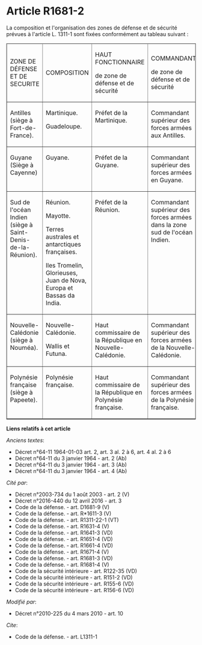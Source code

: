 # Article R1681-2

La composition et l'organisation des zones de défense et de sécurité prévues à l'article L. 1311-1 sont fixées conformément
au tableau suivant : 

<table border="1" cellspacing="0" cellpadding="0">
  <thead>
    <tr>
      <td width="104">

ZONE DE DÉFENSE ET DE SECURITE

</td>
      <td width="104">

COMPOSITION

</td>
      <td width="104">

HAUT FONCTIONNAIRE

de zone de défense et de sécurité

</td>
      <td width="216">

COMMANDANT

de zone de défense et de sécurité

</td>
    </tr>
  </thead>
  <tbody>
    <tr>
      <td valign="top" width="104">

Antilles (siège à Fort-de-France).

</td>
      <td valign="top" width="104">

Martinique.

Guadeloupe.

</td>
      <td width="104" valign="top">

Préfet de la Martinique. 

</td>
      <td width="216" valign="top">

Commandant supérieur des forces armées aux Antilles.

</td>
    </tr>
    <tr>
      <td width="104" valign="top">

Guyane (Siège à Cayenne)

</td>
      <td width="104" valign="top">

Guyane.

</td>
      <td valign="top" width="104">

Préfet de la Guyane.

</td>
      <td width="216" valign="top">

Commandant supérieur des forces armées en Guyane.

</td>
    </tr>
    <tr>
      <td width="104" valign="top">

Sud de l'océan Indien (siège à Saint-Denis-de-la-Réunion).

</td>
      <td valign="top" width="104">

Réunion. 

Mayotte.

Terres australes et antarctiques françaises.

Iles Tromelin, Glorieuses, Juan de Nova, Europa et Bassas da India.

</td>
      <td valign="top" width="104">

Préfet de la Réunion.

</td>
      <td width="216" valign="top">

Commandant supérieur des forces armées dans la zone sud de l'océan Indien.

</td>
    </tr>
    <tr>
      <td valign="top" width="104">

Nouvelle-Calédonie (siège à Nouméa).

</td>
      <td valign="top" width="104">

Nouvelle-Calédonie. 

Wallis et Futuna.

</td>
      <td valign="top" width="104">

Haut commissaire de la République en Nouvelle-Calédonie.

</td>
      <td valign="top" width="216">

Commandant supérieur des forces armées de la Nouvelle-Calédonie.

</td>
    </tr>
    <tr>
      <td width="104" valign="top">

Polynésie française (siège à Papeete).

</td>
      <td width="104" valign="top">

Polynésie française.

</td>
      <td valign="top" width="104">

Haut commissaire de la République en Polynésie française.

</td>
      <td width="216" valign="top">

Commandant supérieur des forces armées de la Polynésie française.

</td>
    </tr>
  </tbody>
</table>

**Liens relatifs à cet article**

_Anciens textes_:

  - Décret n°64-11 1964-01-03 art. 2, art. 3 al. 2 à 6, art. 4 al. 2 à 6
  - Décret n°64-11 du 3 janvier 1964 - art. 2 (Ab)
  - Décret n°64-11 du 3 janvier 1964 - art. 3 (Ab)
  - Décret n°64-11 du 3 janvier 1964 - art. 4 (Ab)

_Cité par_:

  - Décret n°2003-734 du 1 août 2003 - art. 2 (V)
  - Décret n°2016-440 du 12 avril 2016 - art. 3
  - Code de la défense. - art. D1681-9 (V)
  - Code de la défense. - art. R*1611-3 (V)
  - Code de la défense. - art. R1311-22-1 (VT)
  - Code de la défense. - art. R1631-4 (V)
  - Code de la défense. - art. R1641-3 (VD)
  - Code de la défense. - art. R1651-4 (VD)
  - Code de la défense. - art. R1661-4 (VD)
  - Code de la défense. - art. R1671-4 (V)
  - Code de la défense. - art. R1681-3 (VD)
  - Code de la défense. - art. R1681-4 (V)
  - Code de la sécurité intérieure - art. R122-35 (VD)
  - Code de la sécurité intérieure - art. R151-2 (VD)
  - Code de la sécurité intérieure - art. R155-6 (VD)
  - Code de la sécurité intérieure - art. R156-6 (VD)

_Modifié par_:

  - Décret n°2010-225 du 4 mars 2010 - art. 10

_Cite_:

  - Code de la défense. - art. L1311-1

